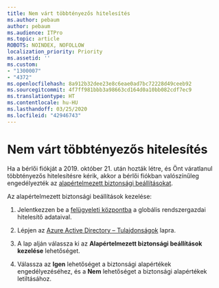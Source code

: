 ```yaml
---
title: Nem várt többtényezős hitelesítés
ms.author: pebaum
author: pebaum
ms.audience: ITPro
ms.topic: article
ROBOTS: NOINDEX, NOFOLLOW
localization_priority: Priority
ms.assetid: ''
ms.custom:
- "1300007"
- "4372"
ms.openlocfilehash: 8a912b32dee23e8c6eae0ad7bc72228d49ceeb92
ms.sourcegitcommit: 4f7ff981bbb3a98663cd164d0a10bb082cdf7ec9
ms.translationtype: HT
ms.contentlocale: hu-HU
ms.lasthandoff: 03/25/2020
ms.locfileid: "42946743"
---
```

# <a name="unexpected-multi-factor-authentication"></a>Nem várt többtényezős hitelesítés

Ha a bérlői fiókját a 2019. október 21. után hozták létre, és Önt váratlanul többtényezős hitelesítésre kérik, akkor a bérlői fiókban valószínűleg engedélyezték az [alapértelmezett biztonsági beállításokat](http://aka.ms/securitydefaults). 

Az alapértelmezett biztonsági beállítások kezelése:

1. Jelentkezzen be a [felügyeleti központba](https://go.microsoft.com/fwlink/p/?linkid=834822) a globális rendszergazdai hitelesítő adataival.

2. Lépjen az [Azure Active Directory – Tulajdonságok](https://portal.azure.com/#blade/Microsoft_AAD_IAM/ActiveDirectoryMenuBlade/Properties) lapra.

3. A lap alján válassza ki az **Alapértelmezett biztonsági beállítások kezelése** lehetőséget.

4. Válassza az **Igen** lehetőséget a biztonsági alapértékek engedélyezéséhez, és a **Nem** lehetőséget a biztonsági alapértékek letiltásához.
